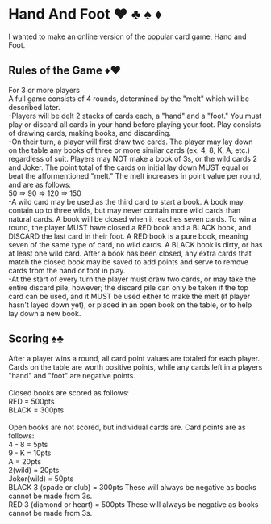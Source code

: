 # Hand And Foot  :hearts: :clubs: :spades: :diamonds:
I wanted to make an online version of the popular card game, Hand and Foot.

## Rules of the Game :diamonds::hearts:
For 3 or more players\
A full game consists of 4 rounds, determined by the "melt" which will be described later.\
-Players will be delt 2 stacks of cards each, a "hand" and a "foot." You must play or discard all cards in your hand before playing your foot.  Play consists of drawing cards, making books, and discarding. \
-On their turn, a player will first draw two cards.  The player may lay down on the table any books of three or more similar cards (ex. 4, 8, K, A, etc.) regardless of suit. Players may NOT make a book of 3s, or the wild cards 2 and Joker.  The point total of the cards on initial lay down MUST equal or beat the afformentioned "melt."  The melt increases in point value per round, and are as follows:\
50 => 90 => 120 => 150\
-A wild card may be used as the third card to start a book.  A book may contain up to three wilds, but may never contain more wild cards than natural cards.  A book will be closed when it reaches seven cards.  To win a round, the player MUST have closed a RED book and a BLACK book, and DISCARD the last card in their foot.  A RED book is a pure book, meaning seven of the same type of card, no wild cards.  A BLACK book is dirty, or has at least one wild card.  After a book has been closed, any extra cards that match the closed book may be saved to add points and serve to remove cards from the hand or foot in play.\
-At the start of every turn the player must draw two cards, or may take the entire discard pile, however; the discard pile can only be taken if the top card can be used, and it MUST be used either to make the melt (if player hasn't layed down yet), or placed in an open book on the table, or to help lay down a new book.

## Scoring :spades::clubs:
After a player wins a round, all card point values are totaled for each player. Cards on the table are worth positive points, while any cards left in a players "hand" and "foot" are negative points.\
\
Closed books are scored as follows: \
RED = 500pts \
BLACK = 300pts\
\
Open books are not scored, but individual cards are.  Card points are as follows:\
4 - 8 = 5pts\
9 - K = 10pts\
  A   = 20pts\
2(wild) = 20pts\
Joker(wild) = 50pts\
BLACK 3 (spade or club) = 300pts  These will always be negative as books cannot be made from 3s.\
RED 3 (diamond or heart) = 500pts  These will always be negative as books cannot be made from 3s.
